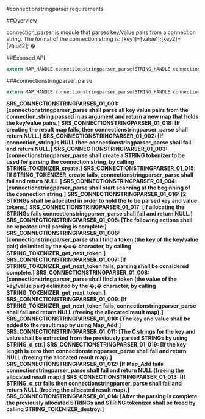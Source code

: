 #connectionstringparser requirements
 
##Overview

connection_parser is module that parses key/value pairs from a connection string.
The format of the connection string is:
[key1]=[value1];[key2]=[value2]; �

##Exposed API

```c
extern MAP_HANDLE connectionstringparser_parse(STRING_HANDLE connection_string);
```

###connectionstringparser_parse

```c
extern MAP_HANDLE connectionstringparser_parse(STRING_HANDLE connection_string);
```

**SRS_CONNECTIONSTRINGPARSER_01_001: \[**connectionstringparser_parse shall parse all key value pairs from the connection_string passed in as argument and return a new map that holds the key/value pairs.**\]**
**SRS_CONNECTIONSTRINGPARSER_01_018: \[**If creating the result map fails, then connectionstringparser_parse shall return NULL.**\]** 
**SRS_CONNECTIONSTRINGPARSER_01_002: \[**If connection_string is NULL then connectionstringparser_parse shall fail and return NULL.**\]** 
**SRS_CONNECTIONSTRINGPARSER_01_003: \[**connectionstringparser_parse shall create a STRING tokenizer to be used for parsing the connection string, by calling STRING_TOKENIZER_create.**\]**
**SRS_CONNECTIONSTRINGPARSER_01_015: \[**If STRING_TOKENIZER_create fails, connectionstringparser_parse shall fail and return NULL.**\]** 
**SRS_CONNECTIONSTRINGPARSER_01_004: \[**connectionstringparser_parse shall start scanning at the beginning of the connection string.**\]** 
**SRS_CONNECTIONSTRINGPARSER_01_016: \[**2 STRINGs shall be allocated in order to hold the to be parsed key and value tokens.**\]**
**SRS_CONNECTIONSTRINGPARSER_01_017: \[**If allocating the STRINGs fails connectionstringparser_parse shall fail and return NULL.**\]** 
**SRS_CONNECTIONSTRINGPARSER_01_005: \[**The following actions shall be repeated until parsing is complete:**\]** 
**SRS_CONNECTIONSTRINGPARSER_01_006: \[**connectionstringparser_parse shall find a token (the key of the key/value pair) delimited by the �=� character, by calling STRING_TOKENIZER_get_next_token.**\]** **SRS_CONNECTIONSTRINGPARSER_01_007: \[**If STRING_TOKENIZER_get_next_token fails, parsing shall be considered complete.**\]** 
**SRS_CONNECTIONSTRINGPARSER_01_008: \[**connectionstringparser_parse shall find a token (the value of the key/value pair) delimited by the �;� character, by calling STRING_TOKENIZER_get_next_token.**\]** **SRS_CONNECTIONSTRINGPARSER_01_009: \[**If STRING_TOKENIZER_get_next_token fails, connectionstringparser_parse shall fail and return NULL (freeing the allocated result map).**\]** 
**SRS_CONNECTIONSTRINGPARSER_01_010: \[**The key and value shall be added to the result map by using Map_Add.**\]** **SRS_CONNECTIONSTRINGPARSER_01_011: \[**The C strings for the key and value shall be extracted from the previously parsed STRINGs by using STRING_c_str.**\]** **SRS_CONNECTIONSTRINGPARSER_01_019: \[**If the key length is zero then connectionstringparser_parse shall fail and return NULL (freeing the allocated result map).**\]** **SRS_CONNECTIONSTRINGPARSER_01_012: \[**If Map_Add fails connectionstringparser_parse shall fail and return NULL (freeing the allocated result map).**\]** **SRS_CONNECTIONSTRINGPARSER_01_013: \[**If STRING_c_str fails then connectionstringparser_parse shall fail and return NULL (freeing the allocated result map).**\]** 
**SRS_CONNECTIONSTRINGPARSER_01_014: \[**After the parsing is complete the previously allocated STRINGs and STRING tokenizer shall be freed by calling STRING_TOKENIZER_destroy.**\]** 
